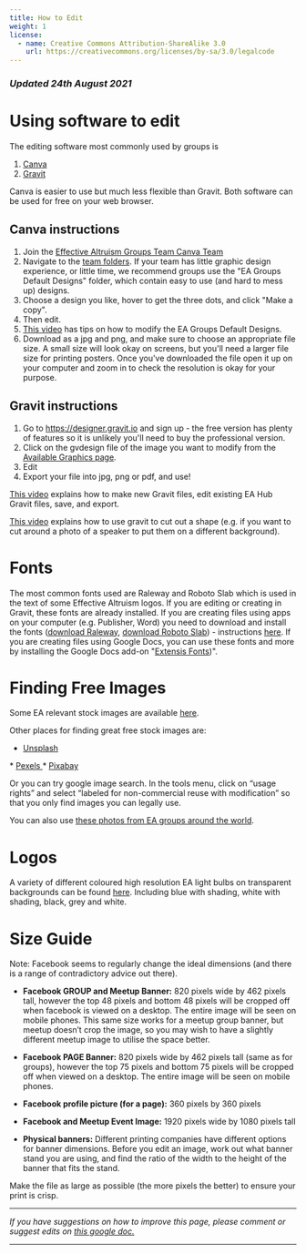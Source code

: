 ```yaml
---
title: How to Edit
weight: 1
license:
  - name: Creative Commons Attribution-ShareAlike 3.0
    url: https://creativecommons.org/licenses/by-sa/3.0/legalcode
---
```

### _Updated 24th August 2021_


# Using software to edit

The editing software most commonly used by groups is

1. <a target="_blank" href="https://www.canva.com/">Canva</a>
2. <a target="_blank" href="https://designer.gravit.io/">Gravit</a>

Canva is easier to use but much less flexible than Gravit. Both software can be used for free on your web browser. 

## Canva instructions
1. Join the <a target="_blank" href="https://www.canva.com/brand/join?token=VaqFCyMwnlpS0t9-sQeUMw&referrer=team-invite">Effective Altruism Groups Team Canva Team</a>
2. Navigate to the <a target="_blank" href="https://www.canva.com/teams/folders"> team folders</a>. If your team has little graphic design experience, or little time, we recommend groups use the "EA Groups Default Designs" folder, which contain easy to use (and hard to mess up) designs. 
3. Choose a design you like, hover to get the three dots, and click "Make a copy". 
4. Then edit. 
5. <a target="_blank" href="https://drive.google.com/file/d/1CkVgrB1NShsSuO80U_tFEFOfluwGgfpE/view?usp=sharing">This video</a> has tips on how to modify the EA Groups Default Designs. 
6. Download as a jpg and png, and make sure to choose an appropriate file size. A small size will look okay on screens, but you'll need a larger file size for printing posters. Once you've downloaded the file open it up on your computer and zoom in to check the resolution is okay for your purpose. 


## Gravit instructions

1. Go to <a target="_blank" href="https://designer.gravit.io/">https://designer.gravit.io</a> and sign up - the free version has plenty of features so it is unlikely you'll need to buy the professional version.
2. Click on the gvdesign file of the image you want to modify from the <a target="_blank" href="https://resources.eahub.org/graphics/editable-graphics/https://resources.eahub.org/graphics/editable-graphics/">Available Graphics page</a>.
4. Edit
5. Export your file into jpg, png or pdf, and use!


<a target="_blank" href="https://www.youtube.com/embed/ogkj3-H01ZQ">This video</a> explains how to make new Gravit files, edit existing EA Hub Gravit files, save, and export.


<a target="_blank" href="https://youtu.be/zO6TKGy72dA?t=103">This video</a> explains how to use gravit to cut out a shape (e.g. if you want to cut around a photo of a speaker to put them on a different background). 



# Fonts

The most common fonts used are Raleway and Roboto Slab which is used in the text of some Effective Altruism logos. If you are editing or creating in Gravit, these fonts are already installed. If you are creating files using apps on your computer (e.g. Publisher, Word) you need to download and install the fonts (<a target="_blank" href="https://www.fontsquirrel.com/fonts/raleway">download Raleway</a>, <a target="_blank" href="https://www.fontsquirrel.com/fonts/roboto-slab">download Roboto Slab</a>) - instructions <a target="_blank" href="https://www.fontsquirrel.com/help">here</a>. If you are creating files using Google Docs, you can use these fonts and more by installing the Google Docs add-on "<a target="_blank" href="https://gsuite.google.com/marketplace/app/extensis_fonts/568288816452">Extensis Fonts</a>)".





# Finding Free Images
Some EA relevant stock images are available <a target="_blank" href="https://drive.google.com/drive/folders/1_X29UbYnAkJNQAVUW-08mZKooZnF64Ad?usp=sharing">here</a>. 

Other places for finding great free stock images are:

* <a target="_blank" href="https://unsplash.com/">Unsplash</a>
* <a target="_blank" href="https://www.pexels.com/">Pexels</a>
* <a target="_blank" href="https://pixabay.com/">Pixabay</a>

Or you can try google image search. In the tools menu, click on “usage rights” and select “labeled for non-commercial reuse with modification” so that you only find images you can legally use.

You can also use <a target="_blank" href="https://photos.google.com/share/AF1QipMCOQyTAUS6de3uxpM0H-UkQX7dcplTgh1oWA1Fh1QPiBFF095g_nn1gD0BkvE-Hg?key=SmtYaDlTV1c2NTRIRmdjSHZ4Rm5YU1NhWFNjdkZB">these photos from EA groups around the world</a>.


# Logos
A variety of different coloured high resolution EA light bulbs on transparent backgrounds can be found <a target="_blank" href="https://drive.google.com/drive/u/0/folders/10c81CPd0lM5cYD31sN0h7buoAGfv533J">here</a>. Including blue with shading, white with shading, black, grey and white. 

# Size Guide



Note: Facebook seems to regularly change the ideal dimensions (and there is a range of contradictory advice out there). 


* **Facebook GROUP and Meetup Banner:** 820 pixels wide by 462 pixels tall, however the top 48 pixels and bottom 48 pixels will be cropped off when facebook is viewed on a desktop. The entire image will be seen on mobile phones. This same size works for a meetup group banner, but meetup doesn’t crop the image, so you may wish to have a slightly different meetup image to utilise the space better. 

* **Facebook PAGE Banner:** 820 pixels wide by 462 pixels tall (same as for groups), however the top 75 pixels and bottom 75 pixels will be cropped off when viewed on a desktop. The entire image will be seen on mobile phones. 

* **Facebook profile picture (for a page):** 360 pixels by 360 pixels

* **Facebook and Meetup Event Image:** 1920 pixels wide by 1080 pixels tall

* **Physical banners:** Different printing companies have different options for banner dimensions. Before you edit an image, work out what banner stand you are using, and find the ratio of the width to the height of the banner that fits the stand. 

Make the file as large as possible (the more pixels the better) to ensure your print is crisp. 

<hr>

_If you have suggestions on how to improve this page, please comment or suggest edits on_ <a target="_blank" href="https://docs.google.com/document/d/1sQamH9Vnhb4s37NS7mmXV3UIge3hl_m3QVPWZiugGxY/edit?usp=sharing">_this google doc._</a>

<hr>

